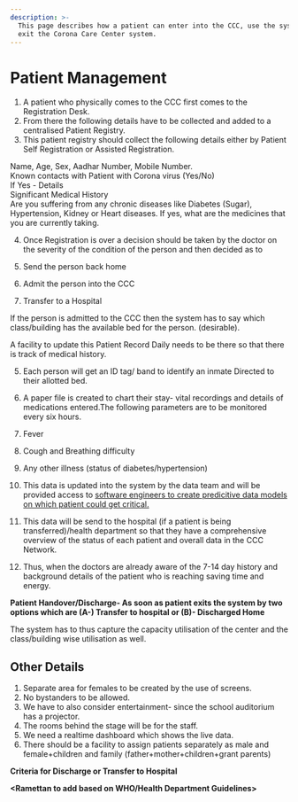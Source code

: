 ```yaml
---
description: >-
  This page describes how a patient can enter into the CCC, use the system and
  exit the Corona Care Center system.
---
```


# Patient Management

1. A patient who physically comes to the CCC first comes to the Registration Desk.  
2. From there the following details have to be collected and added to a centralised Patient Registry. 
3. This patient registry should collect the following details either by Patient Self Registration or Assisted Registration.

Name, Age, Sex, Aadhar Number, Mobile Number.  
Known contacts with Patient with Corona virus \(Yes/No\)  
If Yes - Details  
Significant Medical History  
Are you suffering from any chronic diseases like Diabetes \(Sugar\), Hypertension, Kidney or Heart diseases. If yes, what are the medicines that you are currently taking.  
  
4. Once Registration is over a decision should be taken by the doctor on the severity of the condition of the person and then decided as to

1. Send the person back home
2. Admit the person into the CCC 
3. Transfer to a Hospital

If the person is admitted to the CCC then the system has to say which class/building has the available bed for the person. \(desirable\).

A facility to update this Patient Record Daily needs to be there so that there is track of medical history. 

5. Each person will get an ID tag/ band to identify an inmate Directed to their allotted bed.

6.  A paper file is created to chart their stay- vital recordings and details of medications entered.The following parameters are to be monitored every six hours.

1. Fever
2. Cough and Breathing difficulty
3. Any other illness \(status of diabetes/hypertension\) 

7. This data is updated into the system by the data team and will be provided access to [software engineers to create predicitive data models on which patient could get critical.](https://www.forbes.com/sites/bernardmarr/2020/03/13/coronavirus-how-artificial-intelligence-data-science-and-technology-is-used-to-fight-the-pandemic/#7d84ce485f5f)

8. This data will be send to the hospital \(if a patient is being transferred\)/health department so that they have a comprehensive overview of the status of each patient and overall data in the CCC Network.  
  
9. Thus, when the doctors are already aware of the 7-14 day history and background details of the patient who is reaching saving time and energy.

**Patient Handover/Discharge- As soon as patient exits the system by two options which are \(A-\) Transfer to hospital or \(B\)- Discharged Home**   
  
The system has to thus capture the capacity utilisation of the center and the class/building wise utilisation as well.

## Other Details

1. Separate area for females to be created by the use of screens. 
2. No bystanders to be allowed. 
3. We have to also  consider entertainment- since the school auditorium has a projector. 
4. The rooms behind the stage will be for the staff.
5.  We need a realtime dashboard which shows the live data.
6. There should be a facility to assign patients separately as male and female+children and family \(father+mother+children+grant parents\) 

**Criteria for Discharge or Transfer to Hospital**

**&lt;Ramettan to add based on WHO/Health Department Guidelines&gt;**

## 

  


  
  
  


